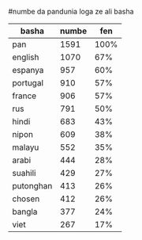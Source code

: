 #numbe da pandunia loga ze ali basha

| basha | numbe | fen |
|-------|-------|-----|
| pan | 1591 | 100% |
| english | 1070 | 67% |
| espanya | 957 | 60% |
| portugal | 910 | 57% |
| france | 906 | 57% |
| rus | 791 | 50% |
| hindi | 683 | 43% |
| nipon | 609 | 38% |
| malayu | 552 | 35% |
| arabi | 444 | 28% |
| suahili | 429 | 27% |
| putonghan | 413 | 26% |
| chosen | 412 | 26% |
| bangla | 377 | 24% |
| viet | 267 | 17% |
